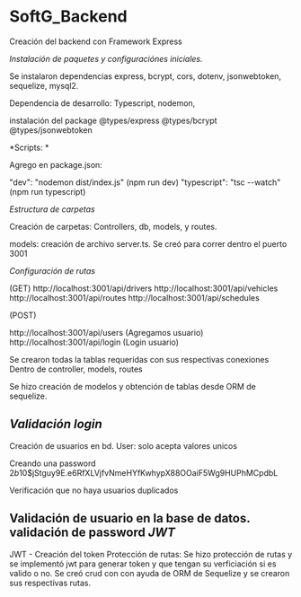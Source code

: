 # SoftG_Backend
Creación del backend con Framework Express


*Instalación de paquetes y configuraciónes iniciales.*

Se instalaron dependencias express, bcrypt, cors, dotenv, jsonwebtoken, sequelize, mysql2. 

Dependencia de desarrollo: Typescript, nodemon, 

instalación del package
@types/express
@types/bcrypt
@types/jsonwebtoken

*Scripts: *

Agrego en package.json: 

"dev": "nodemon dist/index.js" (npm run dev)
"typescript": "tsc --watch" (npm run typescript)


*Estructura de carpetas*

Creación de carpetas: Controllers, db, models, y routes.

models: creación de archivo server.ts. Se creó para correr dentro el puerto 3001

*Configuración de rutas*

(GET)
http://localhost:3001/api/drivers
http://localhost:3001/api/vehicles
http://localhost:3001/api/routes
http://localhost:3001/api/schedules

(POST)

http://localhost:3001/api/users (Agregamos usuario)
http://localhost:3001/api/login (Login usuario)

Se crearon todas la tablas requeridas con sus respectivas conexiones
Dentro de controller, models, routes

Se hizo creación de modelos y obtención de tablas desde ORM de sequelize. 

*Validación login*
--------------------
Creación de usuarios en bd.
User: solo acepta valores unicos

Creando una password
$2b$10$jStguy9E.e6RfXLVjfvNmeHYfKwhypX88OOaiF5Wg9HUPhMCpdbL

Verificación que no haya usuarios duplicados


Validación de usuario en la base de datos.
validación de password 
*JWT*
----------
JWT - Creación del token
Protección de rutas: Se hizo protección de rutas y se implementó jwt para generar token y que tengan su verficiación si es valido o no.
Se creó crud con con ayuda de ORM de Sequelize y se crearon sus respectivas rutas.
